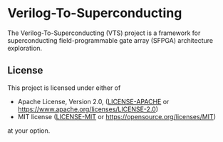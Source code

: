 # Verilog-To-Superconducting

The Verilog-To-Superconducting (VTS) project is a framework for superconducting
field-programmable gate array (SFPGA) architecture exploration.

## License

This project is licensed under either of

* Apache License, Version 2.0, ([LICENSE-APACHE](LICENSE-APACHE) or
  <https://www.apache.org/licenses/LICENSE-2.0>)
* MIT license ([LICENSE-MIT](LICENSE-MIT) or
  <https://opensource.org/licenses/MIT>)

at your option.
